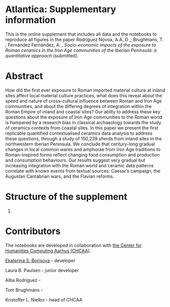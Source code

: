 # Atlantica: Supplementary information

This is the online supplement that includes all data and the notebooks to reproduce all figures in the paper Rodríguez Nóvoa, A.A.<a href="https://orcid.org/0000-0001-8577-212X">
<img alt="ORCID logo" src="https://info.orcid.org/wp-content/uploads/2019/11/orcid_16x16.png" width="14" height="14" /> </a>
; Brughmans, T.
; Fernández Fernández, A.
, *Socio-economic impacts of the exposure to Roman ceramics in the Iron Age communities of the Iberian Peninsula: a quantitative approach* (submitted).

# Abstract 

How did the first ever exposure to Roman imported material culture at inland sites affect local material culture practices, what does this reveal about the speed and nature of cross-cultural influence between Roman and Iron Age communities, and about the differing degrees of integration within the Roman Empire of inland and coastal sites? Our abilty to address these key questions about the exposure of Iron Age communities to the Roman world is hampered by a research bias in classical archaeology towards the study of ceramics contexts from coastal sites. In this paper we present the first replicable quantified contextualised ceramics data analysis to address these questions, through a study of 150,239 sherds from inland sites in the northwestern Iberian Peninsula. We conclude that century-long gradual changes in local common wares and amphorae from Iron Age traditions to Roman-inspired forms reflect changing food consumption and production and consumption behaviours. Our results suggest very gradual but increasing integration with the Roman world and ceramic data patterns correlate with known events from textual sources: Caesar’s campaign, the Augustan Cantabrian wars, and the Flavian reforms.

# Structure of the supplement 

1.

# Contributors 

The notebooks are developed in collaboration with [the Center for Humanities Computing Aarhus (CHCAA)](https://chcaa.io/#/).

[Ekaterina S. Borisova](https://github.com/esborisova) - developer

Laura B. Paulsen - junior developer

Alba Rodríguez - 

Tom Brughmans -

Kristoffer L. Nielbo - head of CHCAA

